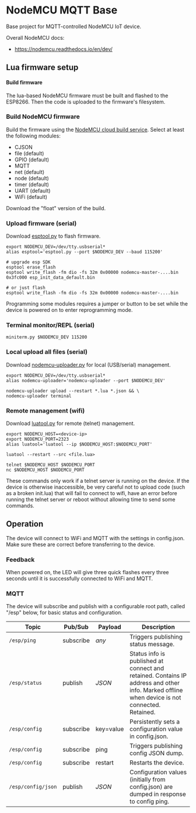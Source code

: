# NodeMCU MQTT Base

Base project for MQTT-controlled NodeMCU IoT device.

Overall NodeMCU docs:

 * https://nodemcu.readthedocs.io/en/dev/

## Lua firmware setup

#### Build firmware
 
The lua-based NodeMCU firmware must be built and flashed to the ESP8266. Then the code is uploaded to the firmware's filesystem.

### Build NodeMCU firmware

Build the firmware using the [NodeMCU cloud build service](https://nodemcu-build.com/). Select at least the following modules:

  * CJSON
  * file (default)
  * GPIO (default)
  * MQTT
  * net (default)
  * node (default)
  * timer (default)
  * UART (default)
  * WiFi (default)

Download the "float" version of the build.
 
### Upload firmware (serial)

Download [esptool,py](https://github.com/themadinventor/esptool) to flash firmware.

    export NODEMCU_DEV=/dev/tty.usbserial*
    alias esptool='esptool.py --port $NODEMCU_DEV --baud 115200'
    
    # upgrade esp SDK
    esptool erase_flash
    esptool write_flash -fm dio -fs 32m 0x00000 nodemcu-master-....bin 0x3fc000 esp_init_data_default.bin
    
    # or just flash
    esptool write_flash -fm dio -fs 32m 0x00000 nodemcu-master-....bin

Programming some modules requires a jumper or button to be set while the device is powered on to enter reprogramming mode.

### Terminal monitor/REPL (serial)

    miniterm.py $NODEMCU_DEV 115200

### Local upload all files (serial)

Download [nodemcu-uploader.py](https://github.com/kmpm/nodemcu-uploader) for local (USB/serial) management.

    export NODEMCU_DEV=/dev/tty.usbserial*
    alias nodemcu-uploader='nodemcu-uploader --port $NODEMCU_DEV'

    nodemcu-uploader upload --restart *.lua *.json && \
    nodemcu-uploader terminal

### Remote management (wifi)

Download [luatool.py](https://github.com/4refr0nt/luatool) for remote (telnet) management.

    export NODEMCU_HOST=<device-ip>
    export NODEMCU_PORT=2323
    alias luatool='luatool --ip $NODEMCU_HOST:$NODEMCU_PORT'

    luatool --restart --src <file.lua>
  
    telnet $NODEMCU_HOST $NODEMCU_PORT
    nc $NODEMCU_HOST $NODEMCU_PORT

These commands only work if a telnet server is running on the device. If the device is otherwise inaccessible, be very
careful not to upload code (such as a broken init.lua) that will fail to connect to wifi, have an error before running 
the telnet server or reboot without allowing time to send some commands.


## Operation

The device will connect to WiFi and MQTT with the settings in config.json. Make sure these are correct before transferring to the device.

### Feedback

When powered on, the LED will give three quick flashes every three seconds until it is successfully connected to WiFi and MQTT.

### MQTT

The device will subscribe and publish with a configurable root path, called "/esp" below, for basic status and configuration.

| Topic                   | Pub/Sub   | Payload   | Description |
|-------------------------|-----------|-----------|-------------|
| `/esp/ping`             | subscribe | *any*     | Triggers publishing status message. |
| `/esp/status`           | publish   | *JSON*    | Status info is published at connect and retained. Contains IP address and other info. Marked offline when device is not connected. Retained. |
| `/esp/config`           | subscribe | key=value | Persistently sets a configuration value in config.json. |
| `/esp/config`           | subscribe | ping      | Triggers publishing config JSON dump. |
| `/esp/config`           | subscribe | restart   | Restarts the device. |
| `/esp/config/json`      | publish   | *JSON*    | Configuration values (initially from config.json) are dumped in response to config ping. |
